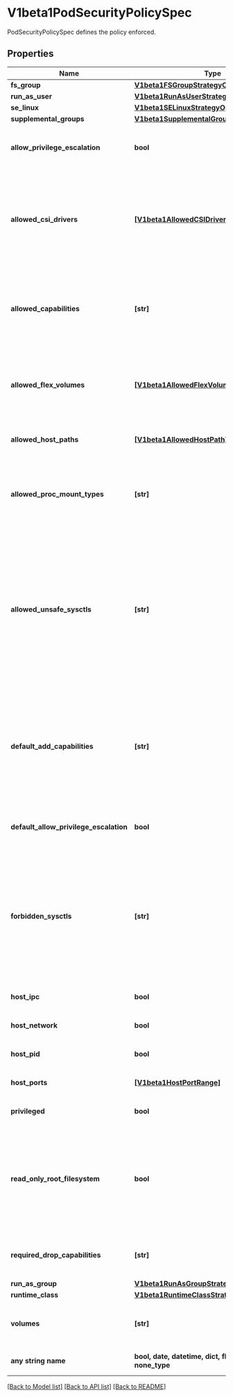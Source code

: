 # V1beta1PodSecurityPolicySpec

PodSecurityPolicySpec defines the policy enforced.

## Properties
Name | Type | Description | Notes
------------ | ------------- | ------------- | -------------
**fs_group** | [**V1beta1FSGroupStrategyOptions**](V1beta1FSGroupStrategyOptions.md) |  | 
**run_as_user** | [**V1beta1RunAsUserStrategyOptions**](V1beta1RunAsUserStrategyOptions.md) |  | 
**se_linux** | [**V1beta1SELinuxStrategyOptions**](V1beta1SELinuxStrategyOptions.md) |  | 
**supplemental_groups** | [**V1beta1SupplementalGroupsStrategyOptions**](V1beta1SupplementalGroupsStrategyOptions.md) |  | 
**allow_privilege_escalation** | **bool** | allowPrivilegeEscalation determines if a pod can request to allow privilege escalation. If unspecified, defaults to true. | [optional] 
**allowed_csi_drivers** | [**[V1beta1AllowedCSIDriver]**](V1beta1AllowedCSIDriver.md) | AllowedCSIDrivers is an allowlist of inline CSI drivers that must be explicitly set to be embedded within a pod spec. An empty value indicates that any CSI driver can be used for inline ephemeral volumes. This is a beta field, and is only honored if the API server enables the CSIInlineVolume feature gate. | [optional] 
**allowed_capabilities** | **[str]** | allowedCapabilities is a list of capabilities that can be requested to add to the container. Capabilities in this field may be added at the pod author&#39;s discretion. You must not list a capability in both allowedCapabilities and requiredDropCapabilities. | [optional] 
**allowed_flex_volumes** | [**[V1beta1AllowedFlexVolume]**](V1beta1AllowedFlexVolume.md) | allowedFlexVolumes is an allowlist of Flexvolumes.  Empty or nil indicates that all Flexvolumes may be used.  This parameter is effective only when the usage of the Flexvolumes is allowed in the \&quot;volumes\&quot; field. | [optional] 
**allowed_host_paths** | [**[V1beta1AllowedHostPath]**](V1beta1AllowedHostPath.md) | allowedHostPaths is an allowlist of host paths. Empty indicates that all host paths may be used. | [optional] 
**allowed_proc_mount_types** | **[str]** | AllowedProcMountTypes is an allowlist of allowed ProcMountTypes. Empty or nil indicates that only the DefaultProcMountType may be used. This requires the ProcMountType feature flag to be enabled. | [optional] 
**allowed_unsafe_sysctls** | **[str]** | allowedUnsafeSysctls is a list of explicitly allowed unsafe sysctls, defaults to none. Each entry is either a plain sysctl name or ends in \&quot;*\&quot; in which case it is considered as a prefix of allowed sysctls. Single * means all unsafe sysctls are allowed. Kubelet has to allowlist all allowed unsafe sysctls explicitly to avoid rejection.  Examples: e.g. \&quot;foo/*\&quot; allows \&quot;foo/bar\&quot;, \&quot;foo/baz\&quot;, etc. e.g. \&quot;foo.*\&quot; allows \&quot;foo.bar\&quot;, \&quot;foo.baz\&quot;, etc. | [optional] 
**default_add_capabilities** | **[str]** | defaultAddCapabilities is the default set of capabilities that will be added to the container unless the pod spec specifically drops the capability.  You may not list a capability in both defaultAddCapabilities and requiredDropCapabilities. Capabilities added here are implicitly allowed, and need not be included in the allowedCapabilities list. | [optional] 
**default_allow_privilege_escalation** | **bool** | defaultAllowPrivilegeEscalation controls the default setting for whether a process can gain more privileges than its parent process. | [optional] 
**forbidden_sysctls** | **[str]** | forbiddenSysctls is a list of explicitly forbidden sysctls, defaults to none. Each entry is either a plain sysctl name or ends in \&quot;*\&quot; in which case it is considered as a prefix of forbidden sysctls. Single * means all sysctls are forbidden.  Examples: e.g. \&quot;foo/*\&quot; forbids \&quot;foo/bar\&quot;, \&quot;foo/baz\&quot;, etc. e.g. \&quot;foo.*\&quot; forbids \&quot;foo.bar\&quot;, \&quot;foo.baz\&quot;, etc. | [optional] 
**host_ipc** | **bool** | hostIPC determines if the policy allows the use of HostIPC in the pod spec. | [optional] 
**host_network** | **bool** | hostNetwork determines if the policy allows the use of HostNetwork in the pod spec. | [optional] 
**host_pid** | **bool** | hostPID determines if the policy allows the use of HostPID in the pod spec. | [optional] 
**host_ports** | [**[V1beta1HostPortRange]**](V1beta1HostPortRange.md) | hostPorts determines which host port ranges are allowed to be exposed. | [optional] 
**privileged** | **bool** | privileged determines if a pod can request to be run as privileged. | [optional] 
**read_only_root_filesystem** | **bool** | readOnlyRootFilesystem when set to true will force containers to run with a read only root file system.  If the container specifically requests to run with a non-read only root file system the PSP should deny the pod. If set to false the container may run with a read only root file system if it wishes but it will not be forced to. | [optional] 
**required_drop_capabilities** | **[str]** | requiredDropCapabilities are the capabilities that will be dropped from the container.  These are required to be dropped and cannot be added. | [optional] 
**run_as_group** | [**V1beta1RunAsGroupStrategyOptions**](V1beta1RunAsGroupStrategyOptions.md) |  | [optional] 
**runtime_class** | [**V1beta1RuntimeClassStrategyOptions**](V1beta1RuntimeClassStrategyOptions.md) |  | [optional] 
**volumes** | **[str]** | volumes is an allowlist of volume plugins. Empty indicates that no volumes may be used. To allow all volumes you may use &#39;*&#39;. | [optional] 
**any string name** | **bool, date, datetime, dict, float, int, list, str, none_type** | any string name can be used but the value must be the correct type | [optional]

[[Back to Model list]](../README.md#documentation-for-models) [[Back to API list]](../README.md#documentation-for-api-endpoints) [[Back to README]](../README.md)


